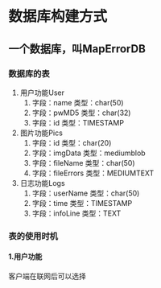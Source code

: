 # 数据库构建方式
## 一个数据库，叫MapErrorDB
### 数据库的表
1. 用户功能User
   1. 字段：name 类型：char(50)
   2. 字段：pwMD5 类型：char(32)
   3. 字段：id 类型：TIMESTAMP
2. 图片功能Pics
   1. 字段：id 类型：char(20)
   2. 字段：imgData 类型：mediumblob
   3. 字段：fileName 类型：char(50)
   4. 字段：fileErrors 类型：MEDIUMTEXT
3. 日志功能Logs
   1. 字段：userName 类型：char(50)
   2. 字段：time 类型：TIMESTAMP
   3. 字段：infoLine 类型：TEXT
### 表的使用时机
#### 1.用户功能
客户端在联网后可以选择